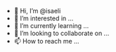 - 👋 Hi, I’m @isaeli
- 👀 I’m interested in ...
- 🌱 I’m currently learning ...
- 💞️ I’m looking to collaborate on ...
- 📫 How to reach me ...

<!---
isaeli/isaeli is a ✨ special ✨ repository because its `README.md` (this file) appears on your GitHub profile.
You can click the Preview link to take a look at your changes.
--->
